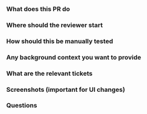 ### What does this PR do

### Where should the reviewer start

### How should this be manually tested

### Any background context you want to provide

### What are the relevant tickets

### Screenshots (important for UI changes)

### Questions

